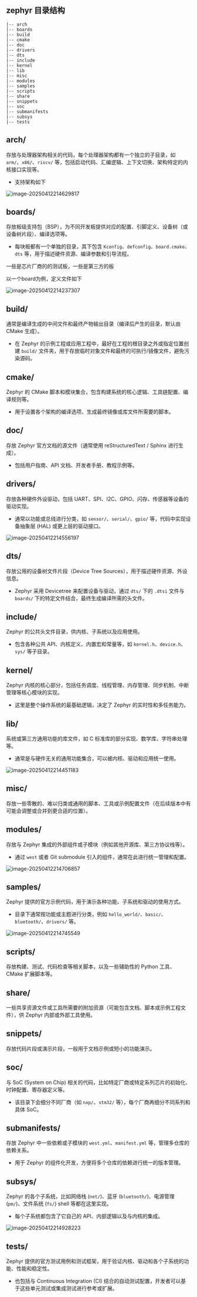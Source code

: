 ## zephyr 目录结构

```
|-- arch
|-- boards
|-- build
|-- cmake
|-- doc
|-- drivers
|-- dts
|-- include
|-- kernel
|-- lib
|-- misc
|-- modules
|-- samples
|-- scripts
|-- share
|-- snippets
|-- soc
|-- submanifests
|-- subsys
|-- tests

```



## **arch/**

 存放与处理器架构相关的代码，每个处理器架构都有一个独立的子目录，如 `arm/`、`x86/`、`riscv/` 等，包括启动代码、汇编逻辑、上下文切换、架构特定的内核接口实现等。  

- 支持架构如下

![image-20250412214629817](https://newbie-typora.oss-cn-shenzhen.aliyuncs.com/TyporaJPG/image-20250412214629817.png)

## **boards/**

 存放板级支持包（BSP），为不同开发板提供对应的配置、引脚定义、设备树（或设备树片段）、编译选项等。

- 每块板都有一个单独的目录，其下包含 `Kconfig`、`defconfig`、`board.cmake`、`dts` 等，用于描述硬件资源、编译参数和引导流程。

一些是芯片厂商的的测试板，一些是第三方的板

以一个board为例，定义文件如下

![image-20250412214237307](https://newbie-typora.oss-cn-shenzhen.aliyuncs.com/TyporaJPG/image-20250412214237307.png)

## **build/**

 通常是编译生成的中间文件和最终产物输出目录（编译后产生的目录，默认由 CMake 生成）。

- 在 Zephyr 的示例工程或应用工程中，最好在工程的根目录之外或指定位置创建 `build/` 文件夹，用于存放临时对象文件和最终的可执行/镜像文件，避免污染源码。

## **cmake/**

 Zephyr 的 CMake 脚本和模块集合，包含构建系统的核心逻辑、工具链配置、编译规则等。

- 用于设置各个架构的编译选项、生成最终镜像或库文件所需要的脚本。

## **doc/**

 存放 Zephyr 官方文档的源文件（通常使用 reStructuredText / Sphinx 进行生成）。

- 包括用户指南、API 文档、开发者手册、教程示例等。

## **drivers/**

 存放各种硬件外设驱动，包括 UART、SPI、I2C、GPIO、闪存、传感器等设备的驱动实现。

- 通常以功能或总线进行分类，如 `sensor/`、`serial/`、`gpio/` 等，代码中实现设备抽象层 (HAL) 或更上层的驱动接口。

![image-20250412214556197](https://newbie-typora.oss-cn-shenzhen.aliyuncs.com/TyporaJPG/image-20250412214556197.png)

## **dts/**

 存放公用的设备树文件片段（Device Tree Sources），用于描述硬件资源、外设信息。

- Zephyr 采用 Devicetree 来配置设备与驱动，通过 `dts/` 下的 `.dtsi` 文件与 `boards/` 下的特定文件结合，最终生成编译所需的头文件。

## **include/**

 Zephyr 的公共头文件目录，供内核、子系统以及应用使用。

- 包含各种公共 API、内核定义、内置宏和常量等，如 `kernel.h`、`device.h`、`sys/` 等子目录。

## **kernel/**

 Zephyr 内核的核心部分，包括任务调度、线程管理、内存管理、同步机制、中断管理等核心模块的实现。

- 这里是整个操作系统的最基础逻辑，决定了 Zephyr 的实时性和多任务能力。



## **lib/**

 系统或第三方通用功能的库文件，如 C 标准库的部分实现、数学库、字符串处理等。

- 通常是与硬件无关的通用功能集合，可以被内核、驱动和应用统一使用。

![image-20250412214451183](https://newbie-typora.oss-cn-shenzhen.aliyuncs.com/TyporaJPG/image-20250412214451183.png)

## **misc/**

 存放一些零散的、难以归类或通用的脚本、工具或示例配置文件（在后续版本中有可能会调整或合并到更合适的位置）。

## **modules/**

 存放与 Zephyr 集成的外部组件或子模块（例如其他开源库、第三方协议栈等）。

- 通过 `west` 或者 Git submodule 引入的组件，通常在此进行统一管理和配置。

![image-20250412214706857](https://newbie-typora.oss-cn-shenzhen.aliyuncs.com/TyporaJPG/image-20250412214706857.png)

## **samples/**

 Zephyr 提供的官方示例代码，用于演示各种功能、子系统和驱动的使用方式。

- 目录下通常按功能或主题进行分类，例如 `hello_world/`、`basic/`、`bluetooth/`、`drivers/` 等。

![image-20250412214745549](https://newbie-typora.oss-cn-shenzhen.aliyuncs.com/TyporaJPG/image-20250412214745549.png)

## **scripts/**

 存放构建、测试、代码检查等相关脚本，以及一些辅助性的 Python 工具、CMake 扩展脚本等。

## **share/**

 一些共享资源文件或工具所需要的附加资源（可能包含文档、脚本或示例工程文件），供 Zephyr 内部或外部工具使用。

## **snippets/**

 存放代码片段或演示片段，一般用于文档示例或短小的功能演示。



## **soc/**

 与 SoC (System on Chip) 相关的代码，比如特定厂商或特定系列芯片的初始化、时钟配置、寄存器定义等。

- 该目录下会细分不同厂商（如 `nxp/`、`stm32/` 等），每个厂商再细分不同系列和具体 SoC。

## **submanifests/**

 存放 Zephyr 中一些依赖或子模块的 `west.yml`、`manifest.yml` 等，管理多仓库的依赖关系。

- 用于 Zephyr 的组件化开发，方便将多个仓库的依赖进行统一的版本管理。

## **subsys/**

 Zephyr 的各个子系统，比如网络栈 (`net/`)、蓝牙 (`bluetooth/`)、电源管理 (`pm/`)、文件系统 (`fs/`)   shell 等都在这里实现。

- 每个子系统都包含了它自己的 API、内部逻辑以及与内核的集成。

![image-20250412214928223](https://newbie-typora.oss-cn-shenzhen.aliyuncs.com/TyporaJPG/image-20250412214928223.png)

## **tests/**

 Zephyr 提供的官方测试用例和测试框架，用于验证内核、驱动和各个子系统的功能、性能和稳定性。

- 也包括与 Continuous Integration (CI) 结合的自动测试配置，开发者可以基于这些单元测试或集成测试进行参考或扩展。